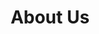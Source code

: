 ---
title: "About Us"
description: "Mach874k awesome people"
bg_image: "images/feature-bg.jpg"
layout: "about"
draft: false

################################## About #####################################
about:
  enable : true
  image : "images/company/about.jpg"
  title : "Creating Fun and Engaging Games <br> with Passion and Professionalism."
  content : "At mach874k, we are a team of game developers united by our passion for creating immersive and enjoyable experiences.
  <br>
            From the very beginning, we were driven by the idea of building a game that didn't yet exist – and now, we strive to continually push the boundaries of what's possible in the indie gaming industry. Our team is spread across South America and Europe, but we are a remote-first company that values kindness, professionalism, and fun in all of our work. As we grow and evolve, we are committed to expanding the diversity of our team and quality of our games, and to delivering the best possible experience to our players."


  button:
    enable : false
    label : "Download Company Profile"
    link : "#"

  funfacts:
  # funfacts loop
  - icon : "ion-coffee" #ionicon pack v2 : https://ionicons.com/v2/
    name : "Cups of Coffee"
    count : "3650"

  # funfacts loop
  - icon : "ion-planet" #ionicon pack v2 : https://ionicons.com/v2/
    name : "Worlds to Explore"
    count : "2"
    
  # funfacts loop
  - icon : "ion-ios-moon" #ionicon pack v2 : https://ionicons.com/v2/
    name : "Sleepless Nights"
    count : "244"

  # funfacts loop
  - icon : "ion-music-note" #ionicon pack v2 : https://ionicons.com/v2/
    name : "Songs Composed"
    count : "7"
    
  # funfacts loop
  - icon : "ion-code" #ionicon pack v2 : https://ionicons.com/v2/
    name : "Amount of Ctrl+Z "
    count : "NaN"
    
  # funfacts loop
  - icon : "ion-stats-bars" #ionicon pack v2 : https://ionicons.com/v2/
    name : "Executed Pipelines"
    count : "10348"

    
################################ feature #####################################
features:
  enable : false
  title : "We are independent and we do Game Design and Development"
  feature_item:
  # feature item loop
  - icon : "ion-ios-color-filter-outline" #ionicon pack v2 : https://ionicons.com/v2/
    name : "Content and World Building"
    content : "Lorem ipsum dolor sit amet, consectetur adipisicing elit, sed do eiusmod tempor incididunt ut"
    
  # feature item loop
  - icon : "ion-ios-unlocked-outline" #ionicon pack v2 : https://ionicons.com/v2/
    name : "App Secutity"
    content : "Lorem ipsum dolor sit amet, consectetur adipisicing elit, sed do eiusmod tempor incididunt ut"
    
  # feature item loop
  - icon : "ion-ios-game-controller-b-outline" #ionicon pack v2 : https://ionicons.com/v2/
    name : "The actual development"
    content : "Lorem ipsum dolor sit amet, consectetur adipisicing elit, sed do eiusmod tempor incididunt ut"
    
  # feature item loop
  - icon : "ion-ios-mic-outline" #ionicon pack v2 : https://ionicons.com/v2/
    name : "Animation and Editing"
    content : "Lorem ipsum dolor sit amet, consectetur adipisicing elit, sed do eiusmod tempor incididunt ut"
    
  # feature item loop
  - icon : "ion-ios-lightbulb-outline" #ionicon pack v2 : https://ionicons.com/v2/
    name : "UI/UX Design"
    content : "Lorem ipsum dolor sit amet, consectetur adipisicing elit, sed do eiusmod tempor incididunt ut"
    
  # feature item loop
  - icon : "ion-ios-star-outline" #ionicon pack v2 : https://ionicons.com/v2/
    name : "Publishing"
    content : "Lorem ipsum dolor sit amet, consectetur adipisicing elit, sed do eiusmod tempor incididunt ut"
  

#################################### testimonial & mission vision #######################################
testimonial:
  enable : false
  # testimonial content comes from "_index.md" file

team:
  enable: true
  # team content comes from "_index.md" file

mission_vision:
  enable : true
  tabs:
  # tab item loop
  - name : "Mission"
    content : "Our mission is to deliver games that we have been wanting to play since forever.<br>Have you ever thought \"Hmm, this could be a nice game...\"? Well, we have too. But we don't want to think \"it could be nice\", we want to think that \"it will be great\", and then say \"It is awesome!\"."

############################# call to action #################################
cta:
  enable : true
  # call to action content comes from "_index.md"
---
